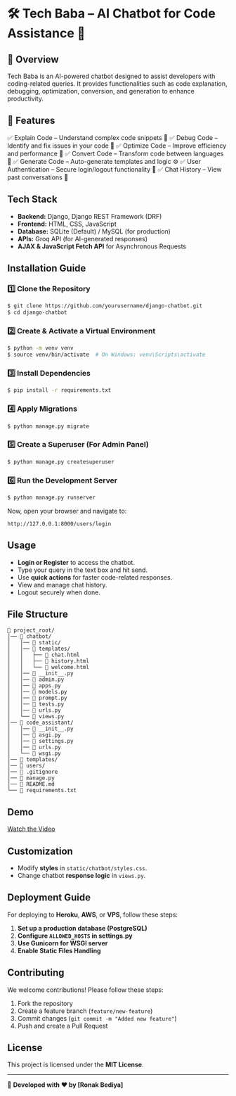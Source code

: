 # 🛠️ Tech Baba – AI Chatbot for Code Assistance 🚀

## 📌 Overview

Tech Baba is an AI-powered chatbot designed to assist developers with coding-related queries. It provides functionalities such as code explanation, debugging, optimization, conversion, and generation to enhance productivity.

## 🎯 Features

✅ Explain Code – Understand complex code snippets 📖
✅ Debug Code – Identify and fix issues in your code 🐞
✅ Optimize Code – Improve efficiency and performance 🚀
✅ Convert Code – Transform code between languages 🔄
✅ Generate Code – Auto-generate templates and logic ⚙️
✅ User Authentication – Secure login/logout functionality 🔐
✅ Chat History – View past conversations 📜

## Tech Stack

- **Backend:** Django, Django REST Framework (DRF)
- **Frontend:** HTML, CSS, JavaScript
- **Database:** SQLite (Default) / MySQL (for production)
- **APIs:** Groq API (for AI-generated responses)
- **AJAX & JavaScript Fetch API** for Asynchronous Requests

## Installation Guide

### 1️⃣ Clone the Repository

```bash
$ git clone https://github.com/yourusername/django-chatbot.git
$ cd django-chatbot
```

### 2️⃣ Create & Activate a Virtual Environment

```bash
$ python -m venv venv
$ source venv/bin/activate  # On Windows: venv\Scripts\activate
```

### 3️⃣ Install Dependencies

```bash
$ pip install -r requirements.txt
```

### 4️⃣ Apply Migrations

```bash
$ python manage.py migrate
```

### 5️⃣ Create a Superuser (For Admin Panel)

```bash
$ python manage.py createsuperuser
```

### 6️⃣ Run the Development Server

```bash
$ python manage.py runserver
```

Now, open your browser and navigate to:

```
http://127.0.0.1:8000/users/login
```

## Usage

- **Login or Register** to access the chatbot.
- Type your query in the text box and hit send.
- Use **quick actions** for faster code-related responses.
- View and manage chat history.
- Logout securely when done.

## File Structure

```
📂 project_root/
│── 📂 chatbot/
│   │── 📂 static/
│   │── 📂 templates/
│   │   ├── 📄 chat.html
│   │   ├── 📄 history.html
│   │   └── 📄 welcome.html
│   │── 📄 __init__.py
│   │── 📄 admin.py
│   │── 📄 apps.py
│   │── 📄 models.py
│   │── 📄 prompt.py
│   │── 📄 tests.py
│   │── 📄 urls.py
│   └── 📄 views.py
│── 📂 code_assistant/
│   │── 📄 __init__.py
│   │── 📄 asgi.py
│   │── 📄 settings.py
│   │── 📄 urls.py
│   └── 📄 wsgi.py
│── 📂 templates/
│── 📂 users/
│── 📄 .gitignore
│── 📄 manage.py
│── 📄 README.md
└── 📄 requirements.txt
```

## Demo

[Watch the Video](https://drive.google.com/file/d/1tKS-5lBZOFxJBi2mBhyZeZuVcWo8Seot/view?usp=sharing)

## Customization

- Modify **styles** in `static/chatbot/styles.css`.
- Change chatbot **response logic** in `views.py`.

## Deployment Guide

For deploying to **Heroku**, **AWS**, or **VPS**, follow these steps:

1. **Set up a production database (PostgreSQL)**
2. **Configure `ALLOWED_HOSTS` in settings.py**
3. **Use Gunicorn for WSGI server**
4. **Enable Static Files Handling**

## Contributing

We welcome contributions! Please follow these steps:

1. Fork the repository
2. Create a feature branch (`feature/new-feature`)
3. Commit changes (`git commit -m "Added new feature"`)
4. Push and create a Pull Request

## License

This project is licensed under the **MIT License**.

---

🚀 **Developed with ❤️ by [Ronak Bediya]**
